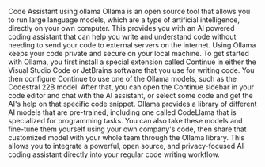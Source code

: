 Code Assistant using ollama
Ollama is an open source tool that allows you to run large language models, which are a type of artificial intelligence, directly on your own computer. This provides you with an AI powered coding assistant that can help you write and understand code without needing to send your code to external servers on the internet. Using Ollama keeps your code private and secure on your local machine. To get started with Ollama, you first install a special extension called Continue in either the Visual Studio Code or JetBrains software that you use for writing code. You then configure Continue to use one of the Ollama models, such as the Codestral 22B model. After that, you can open the Continue sidebar in your code editor and chat with the AI assistant, or select some code and get the AI's help on that specific code snippet. Ollama provides a library of different AI models that are pre-trained, including one called CodeLlama that is specialized for programming tasks. You can also take these models and fine-tune them yourself using your own company's code, then share that customized model with your whole team through the Ollama library. This allows you to integrate a powerful, open source, and privacy-focused AI coding assistant directly into your regular code writing workflow.
